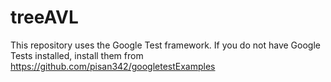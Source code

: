 # treeAVL

This repository uses the Google Test framework. If you do not have Google Tests installed, install them from https://github.com/pisan342/googletestExamples

